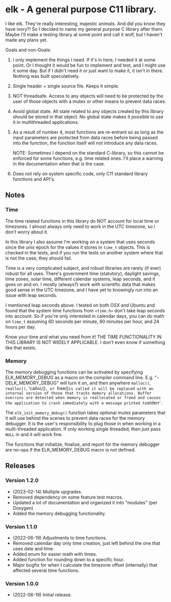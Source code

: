 # elk - A general purpose C11 library.

  I like elk. They're really interesting, majestic animals. And did you know they have ivory?! So
  I decided to name my general purpose C library after them. Maybe I'll make a testing library at
  some point and call it wolf, but I haven't made any plans yet.
 
 Goals and non-Goals:
  1. I only implement the things I need. If it's in here, I needed it at some point. Or I thought it
     would be fun to implement and test, and I might use it some day. But if I didn't need it or
     just want to make it, it isn't in there. Nothing was built speculatively.

  2. Single header + single source file. Keeps it simple.

  3. NOT threadsafe. Access to any objects will need to be protected by the user of those objects
     with a mutex or other means to prevent data races.

  4. Avoid global state. All state related to any objects created by this library should be stored 
     in that object. No global state makes it possible to use it in multithreaded applications. 

  5. As a result of number 4, most functions are re-entrant so as long as the input parameters are
     protected from data races before being passed into the function, the function itself will not
     introduce any data races.

     NOTE: Sometimes I depend on the standard C-library, so this cannot be enforced for some
     functions, e.g. time related ones. I'll place a warning in the documentation when that is the
     case.

  6. Does not rely on system specific code, only C11 standard library functions and API's.

## Notes

### Time
  The time related functions in this library do NOT account for local time or timezones. I almost 
  always only need to work in the UTC timezone, so I don't worry about it. 

  In this library I also assume I'm working on a system that uses seconds since the unix epoch for
  the values it stores in `time_t` objects. This is checked in the tests, and if you run the tests
  on another system where that is not the case, they should fail.

  Time is a very complicated subject, and robust libraries are rarely (if ever) robust for all uses.
  There's government time (statutory), daylight savings, time zones, solar time, different calendar 
  systems, leap seconds, and it goes on and on. I mostly (always?) work with scientific data that 
  makes good sense in the UTC timezone, and I have yet to knowingly run into an issue with leap 
  seconds. 

  I mentioned leap seconds above. I tested on both OSX and Ubuntu and found that the system time
  functions from `<time.h>` don't take leap seconds into account. So if you're only interested in
  calendar days, you can do math on `time_t` assuming 60 seconds per minute, 60 minutes per hour,
  and 24 hours per day.

  Know your time and what you need from it! THE TIME FUNCTIONALITY IN THIS LIBRARY IS NOT WIDELY 
  APPLICABLE. I don't even know if something like that exists.

### Memory
  The memory debugging functions can be activated by specifying ELK_MEMORY_DEBUG as a macro on the
  compiler command line. E.g. "-DELK_MEMORY_DEBUG" will turn it on, and then anywhere `malloc()`, 
  `realloc()`, 'calloc()`, or `free()` is called it will be replaced with an internal version of
  those that tracks memory allocations. Buffer overruns are detected when memory is reallocated or
  freed and causes the application to crash immediately with a message printed to `stderr`. 

  The `elk_init_memory_debug()` function takes optional mutex parameters that it will use 
  behind the scenes to prevent data races for the memory debugger. It is the user's responsibility
  to plug those in when working in a multi-threaded application. If only working single threaded,
  then just pass `NULL` in and it will work fine.

  The functions that initialize, finalize, and report for the memory debugger are no-ops if 
  the ELK_MEMORY_DEBUG macro is not defined.

## Releases

### Version 1.2.0
  - (2023-02-14) Multiple upgrades.
  - Removed dependency on some feature test macros.
  - Updated a lot of documentation and organized it into "modules" (per Doxygen)
  - Added the memory debugging functionality.

### Version 1.1.0
  - (2022-06-19) Adjustments to time functions.
  - Removed calendar day only time creation, just left behind the one that uses date and time.
  - Added enum for easier math with times.
  - Added function for rounding down to a specific hour.
  - Major bugfix for when I calculate the timezone offset (internally) that affected several
    time functions.

### Version 1.0.0
  - (2022-06-19) Initial release.

